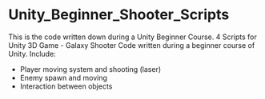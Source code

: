 # Unity_Beginner_Shooter_Scripts
This is the code written down during a Unity Beginner Course.
4 Scripts for Unity 3D Game - Galaxy Shooter Code written during a beginner course of Unity.
Include:

- Player moving system and shooting (laser)
- Enemy spawn and moving
- Interaction between objects
